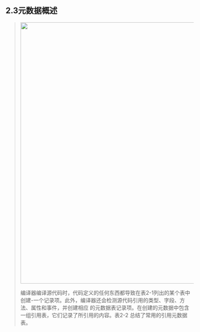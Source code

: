 <h2>2.3元数据概述</h2>



> <img src="https://github.com/Chilldd/CLR_via_C_Sharp_Note/blob/main/IMG/1.4/873d7eb28f09467da95843b8665a6b8d.png?raw=true =" width="700px" />
>
> 编译器编译源代码时，代码定义的任何东西都导致在表2-1列出的某个表中创建-一个记录项。此外，编译器还会检测源代码引用的类型、字段、方法、属性和事件，并创建相应
> 的元数据表记录项。在创建的元数据中包含一组引用表，它们记录了所引用的内容。表2-2
> 总结了常用的引用元数据表。


